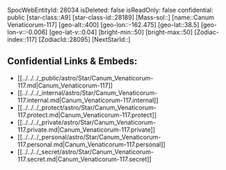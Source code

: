 ﻿---
location: [38.5,162.475,400]
type: Star
tags:
- astro/Star

---
SpocWebEntityId: 28034
isDeleted: false
isReadOnly: false
confidential: public
[star-class::A9]
[star-class-id::28189]
[Mass-sol::]
[name::Canum Venaticorum-117]
[geo-alt::400]
[geo-lon::-162.475]
[geo-lat::38.5]
[geo-lon-v::-0.006]
[geo-lat-v::0.04]
[bright-min::50]
[bright-max::50]
[Zodiac-index::117]
[ZodiacId::28095]
[NextStarId::]



## Confidential Links & Embeds: 
- [[../../../_public/astro/Star/Canum_Venaticorum-117.md|Canum_Venaticorum-117]] 
- [[../../../_internal/astro/Star/Canum_Venaticorum-117.internal.md|Canum_Venaticorum-117.internal]] 
- [[../../../_protect/astro/Star/Canum_Venaticorum-117.protect.md|Canum_Venaticorum-117.protect]] 
- [[../../../_private/astro/Star/Canum_Venaticorum-117.private.md|Canum_Venaticorum-117.private]] 
- [[../../../_personal/astro/Star/Canum_Venaticorum-117.personal.md|Canum_Venaticorum-117.personal]] 
- [[../../../_secret/astro/Star/Canum_Venaticorum-117.secret.md|Canum_Venaticorum-117.secret]]


